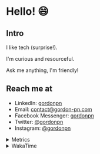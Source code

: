 # Hello! 😄

## Intro

I like tech (surprise!).

I'm curious and resourceful.

Ask me anything, I'm friendly!

## Reach me at

- LinkedIn: [gordonpn](https://www.linkedin.com/in/gordonpn/)
- Email: [contact@gordon-pn.com](mailto:contact@gordon-pn.com)
- Facebook Messenger: [gordonpn](https://www.messenger.com/t/Gordonpn)
- Twitter: [@gordonpn](https://twitter.com/Gordonpn)
- Instagram: [@gordonpn](https://www.instagram.com/gordonpn/)

<details>
  <summary>Metrics</summary>

  <img align="center" src="https://github.com/gordonpn/gordonpn/blob/master/github-metrics.svg" alt="GitHub Metrics">

</details>

<details>
  <summary>WakaTime</summary>

  <!--START_SECTION:waka-->
📊 **This Week I Spent My Time On** 

```text
💬 Programming Languages: 
TypeScript               8 hrs 10 mins       ███████████████░░░░░░░░░░   59.35 % 
Java                     2 hrs 13 mins       ████░░░░░░░░░░░░░░░░░░░░░   16.14 % 
ERB                      53 mins             ██░░░░░░░░░░░░░░░░░░░░░░░   06.50 % 
JSON                     52 mins             ██░░░░░░░░░░░░░░░░░░░░░░░   06.38 % 
Brazil Dependency Config 29 mins             █░░░░░░░░░░░░░░░░░░░░░░░░   03.59 % 

🔥 Editors: 
Intellijidea             13 hrs 33 mins      █████████████████████████   98.45 % 
VS Code                  12 mins             ░░░░░░░░░░░░░░░░░░░░░░░░░   01.55 % 
```


 Last Updated on 30/05/2024 16:22:25 UTC
<!--END_SECTION:waka-->
</details>
